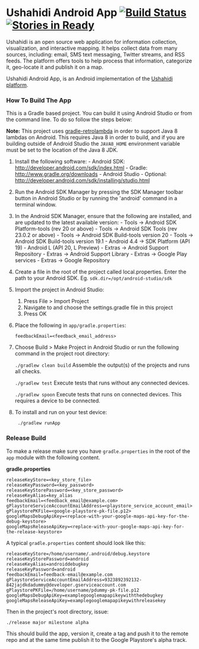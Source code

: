 Ushahidi Android App [![Build Status](https://travis-ci.org/ushahidi/platform-android.svg?branch=develop)](https://travis-ci.org/ushahidi/platform-android) [![Stories in Ready](https://badge.waffle.io/ushahidi/platform-android.png?label=ready&title=Ready)](http://waffle.io/ushahidi/platform-android)
================

Ushahidi is an open source web application for information collection, visualization, and interactive mapping. 
It helps collect data from many sources, including: email, SMS text messaging, Twitter streams, and RSS feeds. 
The platform offers tools to help process that information, categorize it, geo-locate it and publish it on a map.

Ushahidi Android App, is an Android implementation of the [Ushahidi platform][1].

### How To Build The App

This is a Gradle based project. You can build it using Android Studio or from the command line. To 
do so follow the steps below:

**Note:** This project uses [gradle-retrolambda](https://github.com/evant/gradle-retrolambda) in
order to support Java 8 lambdas on Android. This requires Java 8 in order to build, and if you are
building outside of Android Studio the `JAVA8_HOME` environment variable must be set to the location
of the Java 8 JDK.

1. Install the following software:
       - Android SDK:
         http://developer.android.com/sdk/index.html
       - Gradle:
         http://www.gradle.org/downloads
       - Android Studio - Optional: 
         http://developer.android.com/sdk/installing/studio.html

2. Run the Android SDK Manager by pressing the SDK Manager toolbar button
   in Android Studio or by running the 'android' command in a terminal
   window.

3. In the Android SDK Manager, ensure that the following are installed,
   and are updated to the latest available version:
       - Tools -> Android SDK Platform-tools (rev 20 or above)
       - Tools -> Android SDK Tools (rev 23.0.2 or above)
       - Tools -> Android SDK Build-tools version 20
       - Tools -> Android SDK Build-tools version 19.1
       - Android 4.4 -> SDK Platform (API 19)
       - Android L (API 20, L Preview)
       - Extras -> Android Support Repository
       - Extras -> Android Support Library
       - Extras -> Google Play services
       - Extras -> Google Repository

4. Create a file in the root of the project called local.properties. Enter the path to your Android SDK.
    Eg. `sdk.dir=/opt/android-studio/sdk`

5. Import the project in Android Studio:

    1. Press File > Import Project
    2. Navigate to and choose the settings.gradle file in this project
    3. Press OK

6. Place the following in `app/gradle.properties`:

   ```
   feedbackEmail=<feedback_email_address>
   ```

7. Choose Build > Make Project in Android Studio or run the following
    command in the project root directory:
    
   `./gradlew clean build` Assemble the output(s) of the projects and runs all checks.
   
   `./gradlew test` Execute tests that runs without any connected devices.
   
   `./gradlew spoon` Execute tests that runs on connected devices. This requires a device to be connected.
   
8. To install and run on your test device:

   ```
    ./gradlew runApp
   ```

### Release Build

To make a release make sure you have `gradle.properties` in the root of the `app` module with the
following content.

**gradle.properties**
```
releaseKeyStore=<key_store_file>
releaseKeyPassword=<key_password>
releaseKeyStorePassword=<key_store_password>
releaseKeyAlias=key_alias
feedbackEmail=<feedback_email@example.com>
gPlaystoreServiceAccountEmailAddress=<playstore_service_account_email>
gPlaystorePKFile=<google-playstore-pk-file.p12>
googleMapsDebugApiKey=<replace-with-your-google-maps-api-key-for-the-debug-keystore>
googleMapsReleaseApiKey=<replace-with-your-google-maps-api-key-for-the-release-keystore>
```

A typical `gradle.properties` content should look like this:
```
releaseKeyStore=/home/username/.android/debug.keystore
releaseKeyStorePassword=android
releaseKeyAlias=androiddebugkey
releaseKeyPassword=android
feedbackEmail=feedback-email@example.com
gPlaystoreServiceAccountEmailAddress=9323892392132-842jajdkdadummy@developer.gserviceaccount.com
gPlaystorePKFile=/home/username/pdummy-pk-file.p12
googleMapsDebugApiKey=examplegooglemapapikeywiththedebugkey
googleMapsReleaseApiKey=examplegooglemapapikeywithreleasekey
```

Then in the project's root directory, issue:

`./release major milestone alpha`

This should build the app, version it, create a tag and push it to the remote repo and at the
same time publish it to the Google Playstore's alpha track.

[1]: https://github.com/ushahidi/platform